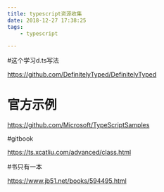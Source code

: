 ```yaml
---
title: typescript资源收集
date: 2018-12-27 17:38:25
tags:
	- typescript

---
```




#这个学习d.ts写法

https://github.com/DefinitelyTyped/DefinitelyTyped



# 官方示例

https://github.com/Microsoft/TypeScriptSamples



#gitbook

https://ts.xcatliu.com/advanced/class.html



#书只有一本

https://www.jb51.net/books/594495.html

